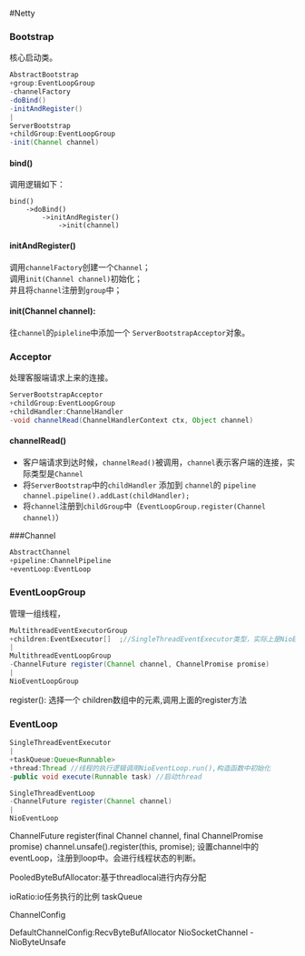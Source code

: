 #Netty


### Bootstrap
核心启动类。
```java
AbstractBootstrap
+group:EventLoopGroup
-channelFactory
-doBind()
-initAndRegister()
|
ServerBootstrap
+childGroup:EventLoopGroup
-init(Channel channel)
```
#### bind()
调用逻辑如下：
```
bind()
    ->doBind()
        ->initAndRegister()
            ->init(channel)
```

#### initAndRegister()   
调用`channelFactory`创建一个`Channel`；   
调用`init(Channel channel)`初始化；   
并且将`channel`注册到`group`中；   

#### init(Channel channel):   
往`channel`的`pipleline`中添加一个 `ServerBootstrapAcceptor`对象。

### Acceptor
处理客服端请求上来的连接。
```java
ServerBootstrapAcceptor
+childGroup:EventLoopGroup
+childHandler:ChannelHandler
-void channelRead(ChannelHandlerContext ctx, Object channel)
```

#### channelRead()

* 客户端请求到达时候，`channelRead()`被调用，`channel`表示客户端的连接，实际类型是`Channel`   
* 将`ServerBootstrap`中的`childHandler` 添加到 `channel`的 `pipeline`
 `channel.pipeline().addLast(childHandler);`
* 将`channel`注册到`childGroup`中（`EventLoopGroup.register(Channel channel)`）


###Channel

```java
AbstractChannel
+pipeline:ChannelPipeline
+eventLoop:EventLoop
```


### EventLoopGroup 

管理一组线程，

```java
MultithreadEventExecutorGroup
+children:EventExecutor[]  ;//SingleThreadEventExecutor类型，实际上是NioEventLoop类型
|
MultithreadEventLoopGroup
-ChannelFuture register(Channel channel, ChannelPromise promise) 
|
NioEventLoopGroup
```

register():
选择一个 children数组中的元素,调用上面的register方法


### EventLoop
```java
SingleThreadEventExecutor
|
+taskQueue:Queue<Runnable> 
+thread:Thread //线程的执行逻辑调用NioEventLoop.run(),构造函数中初始化
-public void execute(Runnable task) //启动thread

SingleThreadEventLoop
-ChannelFuture register(Channel channel)
|
NioEventLoop
```

 

ChannelFuture register(final Channel channel, final ChannelPromise promise)
        channel.unsafe().register(this, promise);
设置channel中的eventLoop，注册到loop中。会进行线程状态的判断。


 


PooledByteBufAllocator:基于threadlocal进行内存分配

ioRatio:io任务执行的比例
taskQueue

ChannelConfig

DefaultChannelConfig:RecvByteBufAllocator
NioSocketChannel - NioByteUnsafe





